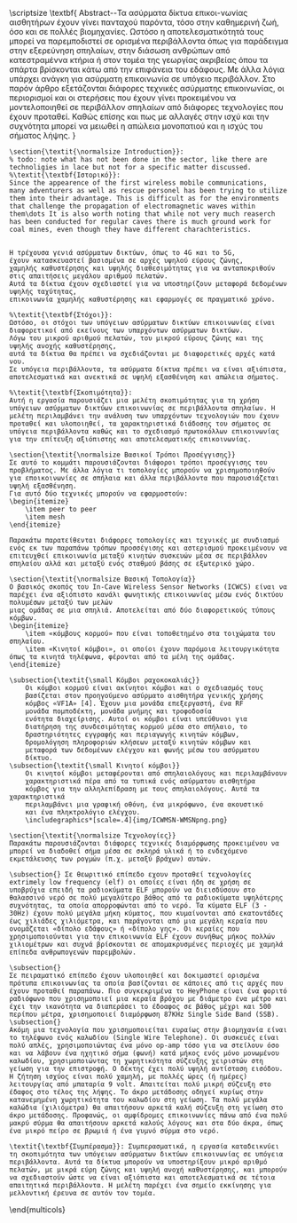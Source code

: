 \scriptsize \textbf{
        Abstract--Τα ασύρματα δίκτυα επικοι-νωνίας αισθητήρων έχουν γίνει
        πανταχού παρόντα, τόσο στην καθημερινή ζωή, όσο και σε πολλές βιομηχανίες. 
        Ωστόσο η αποτελεσματικότητά τους μπορεί να παρεμποδιστεί σε
        ορισμένα περιβάλλοντα όπως για παράδειγμα στην εξερεύνηση σπηλαίων, 
        στην διάσωση ανθρώπων από κατεστραμέννα κτήρια ή στον τομέα της γεωργίας ακριβείας 
        όπου τα σπάρτα βρίσκονται κάτω από την επιφάνεια του εδάφους. 
        Με άλλα λόγια υπάρχει ανάγκη για ασύρματη επικοινωνία σε υπόγειο περιβάλλον. 
        Στο παρόν άρθρο εξετάζονται διάφορες τεχνικές ασύρματης επικοινωνίας, 
        οι περιορισμοί και οι στερήσεις που έχουν γίνει προκειμένου να μοντελοποιηθεί σε περιβάλλον σπηλαίων από διάφορες τεχνολογίες που έχουν προταθεί. 
        Καθώς επίσης και πως με αλλαγές στην ισχύ και την συχνότητα μπορεί
        να μειωθεί η απώλεια
        μονοπατιού και η ισχύς του σήματος λήψης.
    }
    
    \section{\textit{\normalsize Introduction}}:
    % todo: note what has not been done in the sector, like there are technoligies in lace but not for a specific matter discussed.
    %\textit{\textbf{Ιστορικό}}: 
    Since the appearence of the first wireless mobile communications,
    many adventurers as well as rescue personel has been trying to utilize them into their advantage. This is difficult as for the environments that challenge the propagation of electromagnetic waves within them\dots It is also worth noting that while not very much reaserch has been conducted for regular caves there is much ground work for coal mines, even though they have different charachteristics.
    
    
    Η τρέχουσα γενιά ασύρματων δικτύων, όπως το 4G και το 5G, 
    έχουν κατασκευαστεί βασισμένα σε αρχές υψηλού εύρους ζώνης, 
    χαμηλής καθυστέρησης και υψηλής διαθεσιμότητας για να ανταποκριθούν
    στις απαιτήσεις μεγάλου αριθμού πελατών. 
    Αυτά τα δίκτυα έχουν σχεδιαστεί για να υποστηρίζουν μεταφορά δεδομένων υψηλής ταχύτητας, 
    επικοινωνία χαμηλής καθυστέρησης και εφαρμογές σε πραγματικό χρόνο.
    
    %\textit{\textbf{Στόχοι}}: 
    Ωστόσο, οι στόχοι των υπόγειων ασύρματων δικτύων επικοινωνίας είναι
    διαφορετικοί από εκείνους των υπαρχόντων ασύρματων δικτύων.
    Λόγω του μικρού αριθμού πελατών, του μικρού εύρους ζώνης και της
    υψηλής ανοχής καθυστέρησης, 
    αυτά τα δίκτυα θα πρέπει να σχεδιάζονται με διαφορετικές αρχές κατά νου. 
    Σε υπόγεια περιβάλλοντα, τα ασύρματα δίκτυα πρέπει να είναι αξιόπιστα, αποτελεσματικά και ανεκτικά σε υψηλή εξασθένηση και απώλεια σήματος.
    
    %\textit{\textbf{Σκοπιμότητα}}: 
    Αυτή η εργασία παρουσιάζει μια μελέτη σκοπιμότητας για τη χρήση υπόγειων ασύρματων δικτύων επικοινωνίας σε περιβάλλοντα σπηλαίων. Η μελέτη περιλαμβάνει την ανάλυση των υπαρχόντων τεχνολογιών που έχουν προταθεί και υλοποιηθεί, τα χαρακτηριστικά διάδοσης του σήματος σε υπόγεια περιβάλλοντα καθώς και το σχεδιασμό πρωτοκόλλων επικοινωνίας για την επίτευξη αξιόπιστης και αποτελεσματικής επικοινωνίας.
    
    \section{\textit{\normalsize Βασικοί Τρόποι Προσέγγισης}}
    Σε αυτό το κομμάτι παρουσιάζονται διάφοροι τρόποι προσέγγισης του προβλήματος. Με άλλα λόγια τι τοπολογίες μπορούν να χρισημοποιηθούν για εποικοινωνίες σε σπήλαια και άλλα περιβάλλοντα που παρουσιάζεται υψηλή εξασθένηση.
    Για αυτό δύο τεχνικές μπορούν να εφαρμοστούν:
    \begin{itemize}
        \item peer to peer
        \item mesh
    \end{itemize}

    Παρακάτω παρατείθενται διάφορες τοπολογίες και τεχνικές με συνδιασμό ενός εκ των παραπάνω τρόπων προσσέγισης και αστερισμού προκειμένουν να επιτευχθεί επικοινωνία μεταξύ κινητών συσκευών μέσα σε περιβάλλον σπηλαίου αλλά και μεταξύ ενός σταθμού βάσης σε εξωτερικό χώρο.

    \section{\textit{\normalsize Βασική Τοπολογία}}
    Ο βασικός σκοπός του In-Cave Wireless Sensor Networks (ICWCS) είναι να παρέχει ένα αξιόπιστο κανάλι φωνητικής επικοινωνίας μέσω ενός δικτύου πολυμέσων μεταξύ των μελών
    μιας ομάδας σε μια σπηλιά. Αποτελείται από δύο διαφορετικούς τύπους κόμβων. 
    \begin{itemize}
        \item «κόμβους κορμού» που είναι τοποθετημένο στα τοιχώματα του σπηλαίου.
        \item «Κινητοί κόμβοι», οι οποίοι έχουν παρόμοια λειτουργικότητα όπως τα κινητά τηλέφωνα, φέρονται από τα μέλη της ομάδας.
    \end{itemize}

    \subsection{\textit{\small Κόμβοι ραχοκοκαλιάς}}
        Οι κόμβοι κορμού είναι ακίνητοι κόμβοι και ο σχεδιασμός τους
        βασίζεται στον προηγούμενο ασύρματο αισθητήρα γενικής χρήσης
        κόμβος «VF1A» [4]. Έχουν μια μονάδα επεξεργαστή, ένα RF
        μονάδα πομποδέκτη, μονάδα μνήμης και τροφοδοσία
        ενότητα διαχείρισης. Αυτοί οι κόμβοι είναι υπεύθυνοι για
        διατήρηση της συνδεσιμότητας κορμού μέσα στο σπήλαιο, το
        δραστηριότητες εγγραφής και περιαγωγής κινητών κόμβων,
        δρομολόγηση πληροφοριών κλήσεων μεταξύ κινητών κόμβων και
        μεταφορά των δεδομένων ελέγχου και φωνής μέσω του ασύρματου
        δίκτυο.
    \subsection{\textit{\small Κινητοί κόμβοι}}
        Οι κινητοί κόμβοι μεταφέρονται από σπηλαιολόγους και περιλαμβάνουν
        χαρακτηριστικά πέρα από τα τυπικά ενός ασύρματου αισθητήρα
        κόμβος για την αλληλεπίδραση με τους σπηλαιολόγους. Αυτά τα χαρακτηριστικά
        περιλαμβάνει μια γραφική οθόνη, ένα μικρόφωνο, ένα ακουστικό
        και ένα πληκτρολόγιο ελέγχου.
        \includegraphics*[scale=.4]{img/ICWMSN-WMSNpng.png}

    \section{\textit{\normalsize Τεχνολογίες}}
    Παρακάτω παρουσιάζονται διάφορες τεχνικές διαμόρφωσης προκειμένου να μπορεί να διαδοθεί σήμα μέσα σε σκληρά υλικά ή το ενδεχόμενο εκμετάλευσης των ρογμών (π.χ. μεταξύ βράχων) αυτών.

    \subsection{} Σε θεωριτικό επίπεδο εχουν προταθεί τεχνολογίες extrimely low frequency (elf) οι οποίες είναι ήδη σε χρήση σε υποβρύχια επειδή τα ραδιοκύματα ELF μπορούν να διεισδύσουν στο θαλασσινό νερό σε πολύ μεγαλύτερο βάθος από τα ραδιοκύματα υψηλότερης συχνότητας, τα οποία απορροφώνται από το νερό. Τα κύματα ELF (3 - 30Hz) έχουν πολύ μεγάλα μήκη κύματος, που κυμαίνονται από εκατοντάδες έως χιλιάδες χιλιόμετρα, και παράγονται από μια μεγάλη κεραία που ονομάζεται «δίπολο εδάφους» ή «δίπολο γης». Οι κεραίες που χρησιμοποιούνται για την επικοινωνία ELF έχουν συνήθως μήκος πολλών χιλιομέτρων και συχνά βρίσκονται σε απομακρυσμένες περιοχές με χαμηλά επίπεδα ανθρωπογενών παρεμβολών.

    \subsection{}
    Σε πειραματικό επίπεδο έχουν υλοποιηθεί και δοκιμαστεί ορισμένα πρότυπα επικοινωνίας τα οποία βασίζονται σε κάποιες από τις αρχές που έχουν προταθεί παραπάνω. Πιο συγκεκριμένα το HeyPhone είναι ένα φοριτό ραδιόφωνο που χρισημοποιεί μια κεραία βρόχου με διάμετρο ένα μέτρο και έχει την ικανότητα να διαπεράσει το έδοαφος σε βάθος μέχρι και 500 περίπου μέτρα, χρισημοποιεί διαμόρφωση 87KHz Single Side Band (SSB).
    \subsection{}
    Ακόμη μια τεχνολογία που χρισημοποιείται ευραίως στην βιομηχανία είναι το τηλέφωνο ενός καλωδίου (Single Wire Telephone). Οι συσκευές είναι πολύ απλές, χρησιμοποιώντας ένα μόνο op-amp τόσο για να στείλουν όσο και να λάβουν ένα ηχητικό σήμα (φωνή) κατά μήκος ενός μόνο μονωμένου καλωδίου, χρησιμοποιώντας τη χωρητικότητα σύζευξης χειριστών στη γείωση για την επιστροφή. Ο δέκτης έχει πολύ υψηλή αντίσταση εισόδου. Η ζήτηση ισχύος είναι πολύ χαμηλή, με πολλές ώρες (ή ημέρες) λειτουργίας από μπαταρία 9 volt. Απαιτείται πολύ μικρή σύζευξη στο έδαφος στο τέλος της λήψης. Το άκρο μετάδοσης οδηγεί κυρίως στην κατανεμημένη χωρητικότητα του καλωδίου στη γείωση. Τα πολύ μεγάλα καλώδια (χιλιόμετρα) θα απαιτήσουν αρκετά καλή σύζευξη στη γείωση στο άκρο μετάδοσης. Προφανώς, οι αμφίδρομες επικοινωνίες πάνω από ένα πολύ μακρύ σύρμα θα απαιτήσουν αρκετά καλούς λόγους και στα δύο άκρα, όπως ένα μικρό πείρο σε βρωμιά ή ένα γυμνό σύρμα στο νερό.

    \textit{\textbf{Συμπέρασμα}}: Συμπερασματικά, η εργασία καταδεικνύει τη σκοπιμότητα των υπόγειων ασύρματων δικτύων επικοινωνίας σε υπόγεια περιβάλλοντα. Αυτά τα δίκτυα μπορούν να υποστηρίξουν μικρό αριθμό πελατών, με μικρά εύρη ζώνης και υψηλή ανοχή καθυστέρησης, και μπορούν να σχεδιαστούν ώστε να είναι αξιόπιστα και αποτελεσματικά σε τέτοια απαιτητικά περιβάλλοντα. Η μελέτη παρέχει ένα σημείο εκκίνησης για μελλοντική έρευνα σε αυτόν τον τομέα.
\end{multicols}